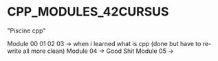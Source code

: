 # CPP_MODULES_42CURSUS
"Piscine cpp"

Module 00 01 02 03 -> when i learned what is cpp (done but have to re-write all more clean)
Module 04 -> Good Shit 
Module 05 -> 


